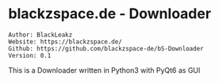 # blackzspace.de - Downloader

```
Author: BlackLeakz
Website: https://blackzspace.de/
Github: https://github.com/blackzspace-de/bS-Downloader
Version: 0.1
```



This is a Downloader written in Python3 with PyQt6 as GUI